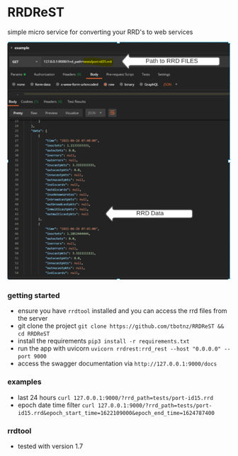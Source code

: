 # RRDReST
simple micro service for converting your RRD's to web services

![rrdReST](/rrdshot.PNG)

### getting started
- ensure you have ```rrdtool``` installed and you can access the rrd files from the server
- git clone the project ``` git clone https://github.com/tbotnz/RRDReST && cd RRDReST ```
- install the requirements ```pip3 install -r requirements.txt```
- run the app with uvicorn ```uvicorn rrdrest:rrd_rest --host "0.0.0.0" --port 9000```
- access the swagger documentation via ```http://127.0.0.1:9000/docs```

### examples
- last 24 hours ```curl 127.0.0.1:9000/?rrd_path=tests/port-id15.rrd```
- epoch date time filter ```curl 127.0.0.1:9000/?rrd_path=tests/port-id15.rrd&epoch_start_time=1622109000&epoch_end_time=1624787400```

### rrdtool
- tested with version 1.7
